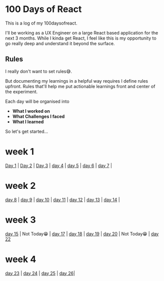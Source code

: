 # 100 Days of React

This is a log of my 100daysofreact.

I'll be working as a UX Engineer on a large React based application for the next 3 months. While I kinda get React, I feel like this is my opportunity to go really deep and understand it beyond the surface.

## Rules

I really don't want to set rules😅.

But documenting my learnings in a helpful way requires I define rules upfront. Rules that'll help me put actionable learnings front and center of the experiment.

Each day will be organised into

- **What I worked on**
- **What Challenges I faced**
- **What I learned**

So let's get started...

# week 1

[Day 1](https://github.com/vickOnRails/100-days-of-react/tree/master/week1#day-1) |
[Day 2](https://github.com/vickOnRails/100-days-of-react/tree/master/week1#day-2) |
[Day 3](https://github.com/vickOnRails/100-days-of-react/tree/master/week1#day-3) |
[day 4](https://github.com/vickOnRails/100-days-of-react/tree/master/week1#day-4) |
[day 5](https://github.com/vickOnRails/100-days-of-react/tree/master/week1#day-5) |
[day 6](https://github.com/vickOnRails/100-days-of-react/tree/master/week1#day-6) |
[day 7](https://github.com/vickOnRails/100-days-of-react/tree/master/week1#day-7) |

# week 2

[day 8](https://github.com/vickOnRails/100-days-of-react/tree/master/week2#day-8) |
[day 9](https://github.com/vickOnRails/100-days-of-react/tree/master/week2#day-9) |
[day 10](https://github.com/vickOnRails/100-days-of-react/tree/master/week2#day-10) |
[day 11](https://github.com/vickOnRails/100-days-of-react/tree/master/week2#day-11) |
[day 12](https://github.com/vickOnRails/100-days-of-react/tree/master/week2#day-12) |
[day 13](https://github.com/vickOnRails/100-days-of-react/tree/master/week2#day-13) |
[day 14](https://github.com/vickOnRails/100-days-of-react/tree/master/week2#day-14) |

# week 3

[day 15](https://github.com/vickOnRails/100-days-of-react/tree/master/week3#day-15) |
Not Today😁 |
[day 17](https://github.com/vickOnRails/100-days-of-react/tree/master/week3#day-17) |
[day 18](https://github.com/vickOnRails/100-days-of-react/tree/master/week3#day-18) |
[day 19](https://github.com/vickOnRails/100-days-of-react/tree/master/week3#day-19) |
[day 20](https://github.com/vickOnRails/100-days-of-react/tree/master/week3#day-20) |
Not Today😁 |
[day 22](https://github.com/vickOnRails/100-days-of-react/tree/master/week3#day-22)

# week 4

[day 23](https://github.com/vickOnRails/100-days-of-react/tree/master/week4#day-23) |
[day 24](https://github.com/vickOnRails/100-days-of-react/tree/master/week4#day-24) |
[day 25](https://github.com/vickOnRails/100-days-of-react/tree/master/week4#day-25) |
[day 26](https://github.com/vickOnRails/100-days-of-react/tree/master/week4#day-26)|
